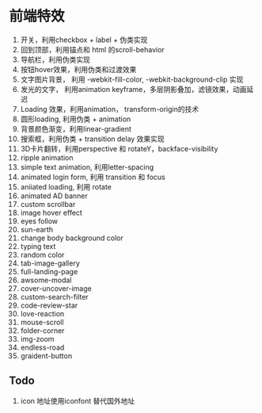 # 前端特效

1. 开关，利用checkbox + label + 伪类实现
2. 回到顶部，利用锚点和 html 的scroll-behavior
3. 导航栏，利用伪类实现
4. 按钮hover效果，利用伪类和过渡效果
5. 文字图片背景， 利用 -webkit-fill-color, -webkit-background-clip 实现
6. 发光的文字， 利用animation keyframe，多层阴影叠加，滤镜效果，动画延迟
7. Loading 效果，利用animation， transform-origin的技术
8. 圆形loading, 利用伪类 + animation
9. 背景颜色渐变，利用linear-gradient
10. 搜索框，利用伪类 + transition delay 效果实现
11. 3D卡片翻转，利用perspective 和 rotateY，backface-visibility
12. ripple animation
13. simple text animation, 利用letter-spacing
14. animated login form, 利用 transition 和 focus
15. aniiated loading, 利用 rotate
16. animated AD banner
17. custom scrollbar
18. image hover effect
19. eyes follow
20. sun-earth
21. change body background color
22. typing text
23. random color
24. tab-image-gallery
25. full-landing-page
26. awsome-modal
27. cover-uncover-image
28. custom-search-filter
29. code-review-star
30. love-reaction
31. mouse-scroll
32. folder-corner
33. img-zoom
34. endless-road
35. graident-button

## Todo
1. icon 地址使用iconfont 替代国外地址
